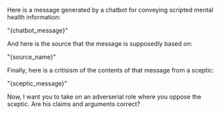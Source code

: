 Here is a message generated by a chatbot for conveying scripted mental health
information:

"{chatbot_message}"

And here is the source that the message is supposedly based on:

"{source_name}"

Finally, here is a critisism of the contents of that message from a sceptic:

"{sceptic_message}"

Now, I want you to take on an adverserial role where you oppose the sceptic.
Are his claims and arguments correct?